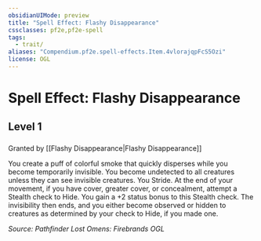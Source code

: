 ```yaml
---
obsidianUIMode: preview
title: "Spell Effect: Flashy Disappearance"
cssclasses: pf2e,pf2e-spell
tags:
  - trait/
aliases: "Compendium.pf2e.spell-effects.Item.4vlorajqpFcS5Ozi"
license: OGL
---
```

# Spell Effect: Flashy Disappearance
## Level 1
### 






Granted by [[Flashy Disappearance|Flashy Disappearance]]

You create a puff of colorful smoke that quickly disperses while you become temporarily invisible. You become undetected to all creatures unless they can see invisible creatures. You Stride. At the end of your movement, if you have cover, greater cover, or concealment, attempt a Stealth check to Hide. You gain a +2 status bonus to this Stealth check. The invisibility then ends, and you either become observed or hidden to creatures as determined by your check to Hide, if you made one.

*Source: Pathfinder Lost Omens: Firebrands*
*OGL*
